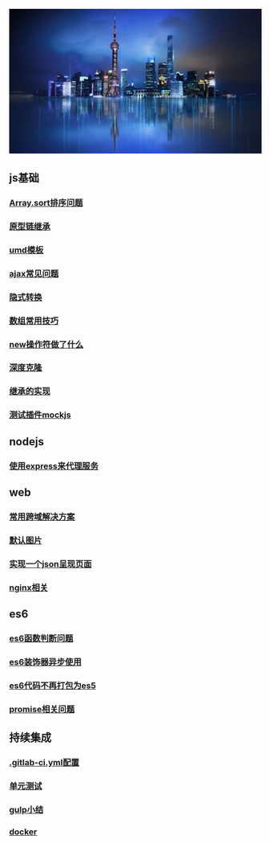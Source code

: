 <!-- --- -->
<!-- sidebar: false -->
<!-- --- -->
![数字孪生](../images/digitalTwins.jpg)

## js基础 ##
### [Array.sort排序问题](./js/common/sort)
### [原型链继承](./js/common/prototype)
### [umd模板](./js/common/umd)
### [ajax常见问题](./js/common/ajax)
### [隐式转换](./js/common/equal)
### [数组常用技巧](./js/common/array)
### [new操作符做了什么](./js/common/new)
### [深度克隆](./js/common/clone)
### [继承的实现](./js/common/extend)
### [测试插件mockjs](./js/common/mockjs)

## nodejs ##
### [使用express来代理服务](./js/nodejs/express)

## web ##
### [常用跨域解决方案](./web/cors)
### [默认图片](./web/image)
### [实现一个json呈现页面](./web/json)
### [nginx相关](./web/nginx)

## es6 ##
### [es6函数判断问题](./js/es6/func)
### [es6装饰器异步使用](./js/es6/descriptor)
### [es6代码不再打包为es5](./js/es6/es5)
### [promise相关问题](./js/es6/promise)

## 持续集成
### [.gitlab-ci.yml配置](./cicd/gitlab.html)
### [单元测试](./cicd/test.html)
### [gulp小结](./cicd/gulp.html)
### [docker](./cicd/docker.html)

